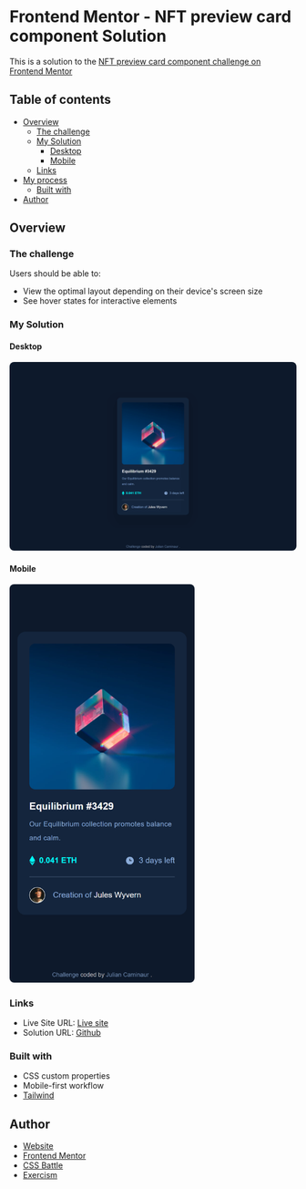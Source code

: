 # Frontend Mentor - NFT preview card component Solution

This is a solution to the [NFT preview card component challenge on Frontend Mentor](https://www.frontendmentor.io/challenges/)

## Table of contents

- [Overview](#overview)
  - [The challenge](#the-challenge)
  - [My Solution](#my-solution)
    - [Desktop](#desktop)
    - [Mobile](#mobile)
  - [Links](#links)
- [My process](#my-process)
  - [Built with](#built-with)
- [Author](#author)

## Overview

### The challenge

Users should be able to:

- View the optimal layout depending on their device's screen size
- See hover states for interactive elements

### My Solution

#### Desktop

<img src='./assets/desktop.png' width='700px' style='border-radius:8px;'/>

#### Mobile

<img src='./assets/mobile.png' width='325px' style='border-radius:8px;'/>

### Links

- Live Site URL: [Live site](https://caminaur.github.io/NFT-preview-card-component/)
- Solution URL: [Github](https://github.com/Caminaur/NFT-preview-card-component)

### Built with

- CSS custom properties
- Mobile-first workflow
- [Tailwind](https://tailwindcss.com/)

## Author

- [Website](https://julian-caminaur.tech/)
- [Frontend Mentor](https://www.frontendmentor.io/profile/Caminaur)
- [CSS Battle](https://cssbattle.dev/player/caminaur)
- [Exercism](https://exercism.org/profiles/Caminaur)
